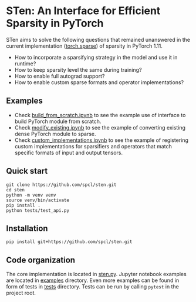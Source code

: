 # STen: An Interface for Efficient Sparsity in PyTorch

STen aims to solve the following questions that remained unanswered in the current implementation ([torch.sparse](https://pytorch.org/docs/1.11/sparse.html)) of sparsity in PyTorch 1.11.

* How to incorporate a sparsifying strategy in the model and use it in runtime?​
* How to keep sparsity level the same during training?​
* How to enable full autograd support​?
* How to enable custom sparse formats and operator implementations?

## Examples

* Check [build_from_scratch.ipynb](examples/build_from_scratch.ipynb) to see the example use of interface to build PyTorch module from scratch.
* Check [modify_existing.ipynb](examples/modify_existing.ipynb) to see the example of converting existing dense PyTorch module to sparse.
* Check [custom_implementations.ipynb](examples/custom_implementations.ipynb) to see the example of registering custom implementations for sparsifiers and operators that match specific formats of input and output tensors.

## Quick start

```
git clone https://github.com/spcl/sten.git
cd sten
python -m venv venv
source venv/bin/activate
pip install .
python tests/test_api.py
```

## Installation

```
pip install git+https://github.com/spcl/sten.git
```

## Code organization

The core implementation is located in [sten.py](src/sten/sten.py). Jupyter notebook examples are located in [examples](examples) directory. Even more examples can be found in form of tests in [tests](tests) directory. Tests can be run by calling `pytest` in the project root.


